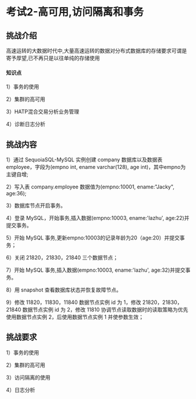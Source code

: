 # 考试2-高可用,访问隔离和事务

## 挑战介绍

高速运转的大数据时代中,大量高速运转的数据对分布式数据库的存储要求可谓是寄予厚望,已不再只是以往单纯的存储使用

#### 知识点

1）事务的使用

2）集群的高可用

3）HATP混合交易分析业务管理

4）诊断日志分析

## 挑战内容

1）通过 SequoiaSQL-MySQL 实例创建 company 数据库以及数据表 employee，字段为(empno int, ename varchar(128), age int)，其中empno为主键自增;

2）写入表 company.employee 数据值为(empno:10001, ename:"Jacky", age:36);

3）数据库节点开启事务。

4）登录 MySQL，开始事务,插入数据(empno:10003, ename:'lazhu', age:22)并提交事务。

5）开始 MySQL 事务,更新empno:10003的记录年龄为20（age:20）并提交事务；

6）关闭 21820，21830，21840 三个数据节点；

7）开始 MySQL 事务,插入数据(empno:10003, ename:'lazhu', age:32)并提交事务。

8）用 snapshot 查看数据库状态并恢复故障节点。

9）修改 11820，11830，11840 数据节点实例 id 为 1，修改 21820，21830，21840 数据节点实例 id 为 2，修改 11810 协调节点读取数据时的读取策略为优先使用数据节点实例 2，后使用数据节点实例 1 并使参数生效；

## 挑战要求

1）事务的使用

2）集群的高可用

3）访问隔离的使用

4）日志分析

<!--

## 示例代码

```shell
/opt/sequoiasql/mysql/bin/mysql -h 127.0.0.1 -uroot 
```

1）创建数据库以及表信息；

```sql
CREATE DATABASE company;
USE company;
CREATE TABLE employee (
    empno INT AUTO_INCREMENT PRIMARY KEY,
    ename VARCHAR(128),
    age INT
) ;
```

2）写入表 company.employee 数据值为(empno:10001, ename:"Jacky", age:36):

```sql
INSERT INTO company.employee (empno, ename, age) VALUES (10001, "Jacky", 36) ;
\q
```

3）设置事务隔离级别为 RC（读已提交）；

```shell
sdb 'var db=new Sdb("localhost", 11810) ;'
sdb 'db.updateConf ( { transisolation : 1 } , { Global : true } ) ;'
sdb 'db.snapshot(SDB_SNAP_CONFIGS, {}, { NodeName : "" , transactionon : "", transisolation: "" } ) ;'
```

4）登录 MySQL，开始事务,插入数据(ename,:'Susan', age:22)并提交事务;

登录 MySQL:

```shell
/opt/sequoiasql/mysql/bin/mysql -h 127.0.0.1 -uroot 
```
开始事务，执行写入操作：

```sql
BEGIN ;
INSERT INTO company.employee ( ename, age) VALUES ( "Susan", 22) ;
COMMIT ;
```

5）开始 MySQL 事务,更新 empno:10002 的记录年龄为 20（age:20）并提交事务；

```sql
BEGIN ;
UPDATE company.employee SET age = 20 WHERE empno = 10002 ;
COMMIT ;
\q
```

6）关闭 21820，21830，21840 三个数据节点；

```shell
sdbstop -p 21820,21830,21840
```

7）开始 MySQL 事务,插入数据(ename:'lazhu', age:32)并提交事务；

登录 MySQL:

```shell
/opt/sequoiasql/mysql/bin/mysql -h 127.0.0.1 -uroot 
```
开始事务，执行写入操作：

```sql
BEGIN ;
INSERT INTO company.employee ( ename, age) VALUES ( "lazhu", 32) ;
COMMIT ;
```

8）恢复故障节点。

```shell
sdbstart -p 21820,21830,21840
```

9）修改 11820，11830，11840 数据节点实例 id 为 1，修改 21820，21830，21840 数据节点实例 id 为 2，修改 11810 协调节点读取数据时的读取策略为优先使用数据节点实例 2，后使用数据节点实例 1 并使参数生效；

设置参数：

```shell
sdb 'var db=new Sdb("localhost", 11810) ;'
sdb 'db.updateConf ( { instanceid : 1 } ,{svcname : {"$in":["11820", "11830", "11840"]}} ) ;'
sdb 'db.updateConf ( { instanceid : 2 } ,{svcname : {"$in":["21820", "21830", "21840"]}} ) ;'
sdb 'db.updateConf ( { preferedinstance : "2,1" , preferedinstancemode : "ordered" , preferedstrict : true} ,{ GroupName : "SYSCoord" , svcname : "11810" } ) ;'
```

启停数据节点：

```shell
sdbstop -p 11820,11830,11840,21820,21830,21840

sdbstart -p 11820,11830,11840,21820,21830,21840
```

查看数据节点参数修改状态：

```shell
sdb 'var db=new Sdb("localhost", 11810) ;'
sdb 'db.snapshot ( SDB_SNAP_CONFIGS , {Role : "data" } , { NodeName : "" , instanceid : ""} ) ;'
```

查看协调节点参数修改状态：

```shell
sdb 'db.snapshot ( SDB_SNAP_CONFIGS , {Role : "coord" } , { NodeName : "" , preferedinstance : ""} ) ;'
```

-->
